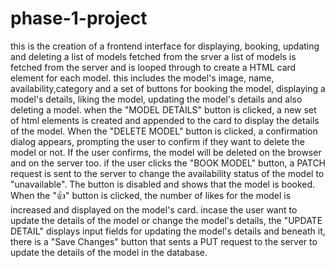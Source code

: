 # phase-1-project
this is the creation of a frontend interface for displaying, booking, updating and deleting a list of models fetched from the srver 
a list of models is fetched from the server and is looped through to create a HTML card element for each model. this includes the model's image, name, availability,category and a set of buttons for booking the model, displaying a model's details, liking the model, updating the model's details and also deleting a model.
when the "MODEL DETAILS" button is clicked, a new set of html elements is created and appended to the card to display the details of the model.
When the "DELETE MODEL" button is clicked, a confirmation dialog appears, prompting the user to confirm if they want to delete the model or not. If the user confirms, the model will be deleted on the browser and on the server too.
if the user clicks the "BOOK MODEL" button, a PATCH request is sent to the server to change the availability status of the model to "unavailable". The button is disabled and shows that the model is booked.
When the "👍" button is clicked, the number of likes for the model is increased and displayed on the model's card.
incase the user want to update the details of the model or change the model's details, the "UPDATE DETAIL" displays input fields for updating the model's details and beneath it, there is a "Save Changes" button that sents a PUT request to the server to update the details of the model in the database.